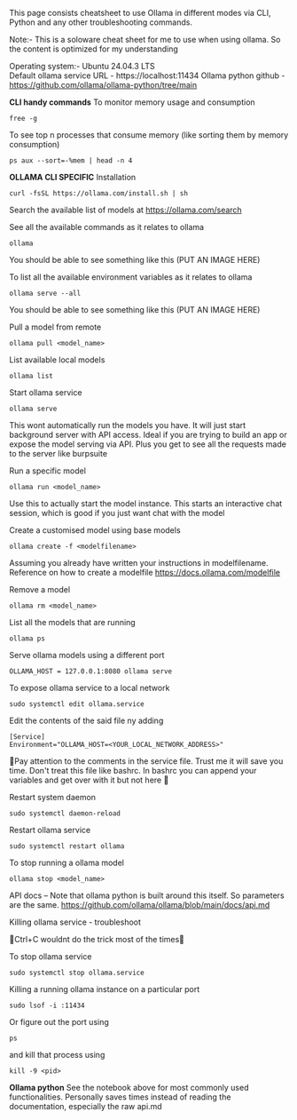 This page consists cheatsheet to use Ollama in different modes via CLI, Python and any other troubleshooting commands.

Note:- This is a soloware cheat sheet for me to use when using ollama. So the content is optimized for my understanding

Operating system:- Ubuntu 24.04.3 LTS <br>
Default ollama service URL - https://localhost:11434
Ollama python github - https://github.com/ollama/ollama-python/tree/main

**CLI handy commands**
To monitor memory usage and consumption
```
free -g
```
To see top n processes that consume memory (like sorting them by memory consumption)
```
ps aux --sort=-%mem | head -n 4
```
**OLLAMA CLI SPECIFIC**
Installation
```
curl -fsSL https://ollama.com/install.sh | sh
```

Search the available list of models at  https://ollama.com/search

See all the available commands as it relates to ollama
```
ollama
```
You should be able to see something like this (PUT AN IMAGE HERE)

To list all the available environment variables as it relates to ollama
```
ollama serve --all
```
You should be able to see something like this (PUT AN IMAGE HERE)

Pull a model from remote
```
ollama pull <model_name>
```
List available local models
```
ollama list
```
Start ollama service
```
ollama serve
```
This wont automatically run the models you have. It will just start background server with API access. Ideal if you are trying to build an app or expose the model serving via API. 
Plus you get to see all the requests made to the server like burpsuite

Run a specific model
```
ollama run <model_name>
```
Use this to actually start the model instance. This starts an interactive chat session, which is good if you just want chat with the model

Create a customised model using base models
```
ollama create -f <modelfilename>
```
Assuming you already have written your instructions in modelfilename. Reference on how to create a modelfile https://docs.ollama.com/modelfile

Remove a model
```
ollama rm <model_name>
```

List all the models that are running
```
ollama ps
```

Serve ollama models using a different port
```
OLLAMA_HOST = 127.0.0.1:8080 ollama serve
```

To expose ollama service to a local network
```
sudo systemctl edit ollama.service
```
Edit the contents of the said file ny adding
```
[Service]
Environment="OLLAMA_HOST=<YOUR_LOCAL_NETWORK_ADDRESS>"
```
🚨Pay attention to the comments in the service file. Trust me it will save you time. Don't treat this file like bashrc. In bashrc you can append your variables and get over with it but not here 🚨

Restart system daemon
```
sudo systemctl daemon-reload
```
Restart ollama service
```
sudo systemctl restart ollama
```

To stop running a ollama model
```
ollama stop <model_name>
```


API docs – Note that ollama python is built around this itself. So parameters are the same.
https://github.com/ollama/ollama/blob/main/docs/api.md

Killing ollama service - troubleshoot

🚨Ctrl+C wouldnt do the trick most of the times🚨

To stop ollama service
```
sudo systemctl stop ollama.service
```

Killing a running ollama instance on a particular port
```
sudo lsof -i :11434
```

Or figure out the port using
```
ps
```
and kill that process using
```
kill -9 <pid>
```

**Ollama python**
See the notebook above for most commonly used functionalities. Personally saves times instead of reading the documentation, especially the raw api.md




